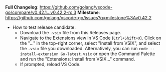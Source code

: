 **Full Changelog**: https://github.com/golang/vscode-go/compare/v0.42.1...v0.42.2-rc.3
**Milestone**: https://github.com/golang/vscode-go/issues?q=milestone%3Av0.42.2

* How to test release candidate:
   * Download the `.vsix` file from this Releases page.
   * Navigate to the Extensions view in VS Code (`Ctrl+Shift+X`). Click on the "..." in the top-right corner, select "Install from VSIX", and select the `.vsix` file you downloaded. Alternatively, you can run `code --install-extension Go-latest.vsix` or open the Command Palette and run the "Extensions: Install from VSIX..." command.
   * If prompted, reload VS Code.
